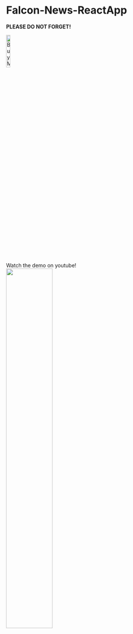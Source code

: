# Falcon-News-ReactApp

<b>PLEASE DO NOT FORGET!</b>

<a href="https://www.buymeacoffee.com/rizvanhawaldar" target="_blank"><img src="https://cdn.buymeacoffee.com/buttons/default-black.png" alt="Buy Me A Coffee" width=15% height=15%></a>
<br/><br/>


Watch the demo on youtube!<br/>
[<img src="https://img.youtube.com/vi/B6nREGZld3Y/hqdefault.jpg" width="50%">](https://youtu.be/B6nREGZld3Y)
